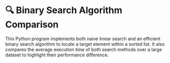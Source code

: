 # 🔍 Binary Search Algorithm Comparison
This Python program implements both naive linear search and an efficient binary search algorithm to locate a target element within a sorted list. It also compares the average execution time of both search methods over a large dataset to highlight their performance difference.

